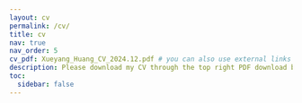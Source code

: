 ```yaml
---
layout: cv
permalink: /cv/
title: cv
nav: true
nav_order: 5
cv_pdf: Xueyang_Huang_CV_2024.12.pdf # you can also use external links here
description: Please download my CV through the top right PDF download button on the page.
toc:
  sidebar: false
---
```


